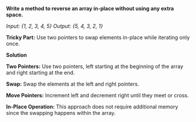 **Write a method to reverse an array in-place without using any extra space.**

_Input: {1, 2, 3, 4, 5}
Output: {5, 4, 3, 2, 1}_

**Tricky Part:** Use two pointers to swap elements in-place while iterating only once.



**Solution**

**Two Pointers:** Use two pointers, left starting at the beginning of the array and right starting at the end.

**Swap:** Swap the elements at the left and right pointers.

**Move Pointers:** Increment left and decrement right until they meet or cross.

**In-Place Operation:** This approach does not require additional memory since the swapping happens within the array.

